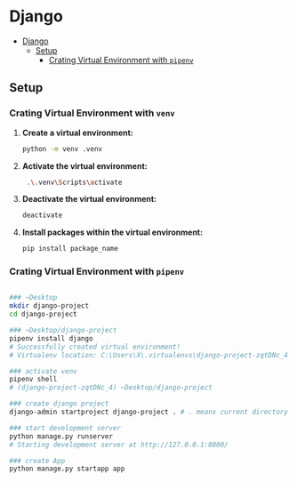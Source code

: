 # Django

- [Django](#django)
	- [Setup](#setup)
		- [Crating Virtual Environment with `pipenv`](#crating-virtual-environment-with-pipenv)

## Setup

### Crating Virtual Environment with `venv`

1. **Create a virtual environment:**
   ```bash
   python -m venv .venv
   ```

2. **Activate the virtual environment:**
     ```bash
      .\.venv\Scripts\activate
     ```

3. **Deactivate the virtual environment:**
   ```bash
   deactivate
   ```

4. **Install packages within the virtual environment:**
   ```bash
   pip install package_name
   ```

### Crating Virtual Environment with `pipenv`

```bash

### ~Desktop
mkdir django-project
cd django-project

### ~Desktop/django-project
pipenv install django
# Successfully created virtual environment!
# Virtualenv location: C:\Users\X\.virtualenvs\django-project-zqtDNc_4

### activate venv
pipenv shell
# (django-project-zqtDNc_4) ~Desktop/django-project

### create django project
django-admin startproject django-project . # . means current directory

### start development server
python manage.py runserver
# Starting development server at http://127.0.0.1:8000/

### create App
python manage.py startapp app
```
